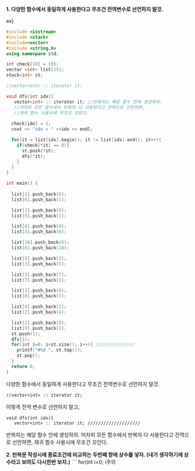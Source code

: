 <b>1. 다양한 함수에서 동일하게 사용한다고 무조건 전역변수로 선언하지 말것.</b>

ex)

```c++
#include <iostream>
#include <stack>
#include<vector>
#include <string.h>
using namespace std;

int check[10] = {0};
vector <int> list[15];
stack<int> st;

//vector<int> :: iterator it;

void dfs(int idx){
   vector<int> :: iterator it; //반복자는 해당 함수 안에 생성하자.
   //어차피 모든 함수에서 반복자 다 사용한다고 전역으로 선언하면,
   //재귀 함수 사용시에 무조건 꼬인다.
   
  check[idx] = 1;
  cout << "idx = " <<idx << endl;

  for(it = list[idx].begin(); it != list[idx].end(); it++){
    if(check[*it] == 0){
      st.push(*it);
      dfs(*it);
    }
  }
}

int main() {
  
  list[1].push_back(6);
  list[6].push_back(1);

  list[1].push_back(5);
  list[5].push_back(1);

  list[6].push_back(4);
  list[4].push_back(6);

  list[10].push_back(6);
  list[6].push_back(10);

  list[5].push_back(3);
  list[3].push_back(5);

  list[3].push_back(7);
  list[7].push_back(3);

  list[3].push_back(8);
  list[8].push_back(3);

  list[4].push_back(2);
  list[2].push_back(4);

  list[2].push_back(9);
  list[9].push_back(2); 
  st.push(1);
  dfs(1); 
  for(int i=0; i<st.size(); i++){ ///////////////
    printf("#%d ", st.top());
    st.pop();
  }
  return 0;
}
```
다양한 함수에서 동일하게 사용한다고 무조건 전역변수로 선언하지 말것.

```
//vector<int> :: iterator it;
```
이렇게 전역 변수로 선언하지 말고,

```
void dfs(int idx){
   vector<int> :: iterator it; ////////////////////
```
반복자는 해당 함수 안에 생성하자.
어차피 모든 함수에서 반복자 다 사용한다고 전역으로 선언하면,
재귀 함수 사용시에 무조건 꼬인다.
<p><p>
<b>2. 반복문 작성시에 종료조건에 비교하는 두번째 항에 상수를 넣자. (내가 생각하기에 상수라고 보여도 다시한번 보자.)</b>
```
for(int i=0; i<st.size(); i++){ ///////////////
    printf("#%d ", st.top());
    st.pop();
  }
```
스택 사이즈는 원래 10이었지만, 반복문 안에서 지속적으로 pop을 해주고 있으므로, size()함수의 값은 계속 바뀐다.
```
for(int i=0; i<10; i++){ /////dfs여서 vertex 개수만큼 반복한다. 변수로 작성원할시에는 초기에 stack size 저장해둬서 사용하기
    printf("#%d ", st.top());
    st.pop();
  }
```
<b>주의</b>

